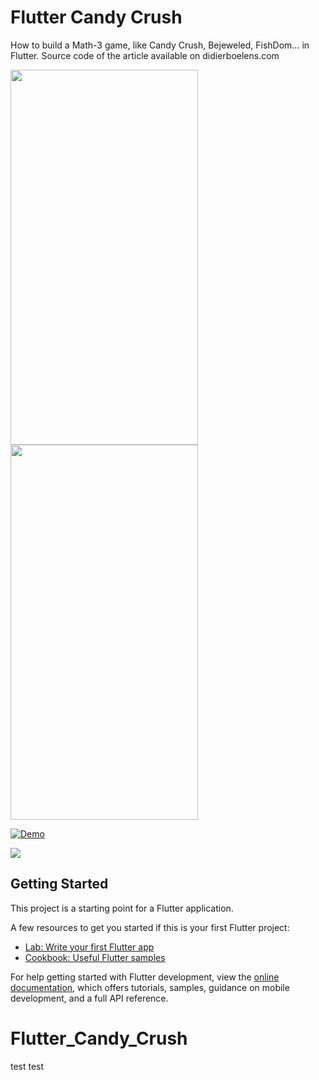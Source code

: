 # Flutter Candy Crush

How to build a Math-3 game, like Candy Crush, Bejeweled, FishDom… in Flutter.
Source code of the article available on didierboelens.com

<img src="https://github.com/Purehi/Flutter_Candy_Crush/assets/138559218/3b8524fe-d440-4701-9eb0-ddab8d4f9fae" width="300" height="600">
<img src="https://github.com/Purehi/Flutter_Candy_Crush/assets/138559218/5124c087-127c-406b-9c94-bfa840ef6850" width="300" height="600">

[![Demo](https://i.ytimg.com/vi/_6JNOsepehk/sddefault.jpg)](https://www.youtube.com/watch?v=_6JNOsepehk)


[![](https://github.com/Purehi/Mordo/assets/138559218/44f142db-d302-4573-9045-79c0fe95ee84)](https://play.google.com/store/apps/details?id=free.mor.mordo.do)

## Getting Started

This project is a starting point for a Flutter application.

A few resources to get you started if this is your first Flutter project:

- [Lab: Write your first Flutter app](https://docs.flutter.dev/get-started/codelab)
- [Cookbook: Useful Flutter samples](https://docs.flutter.dev/cookbook)

For help getting started with Flutter development, view the
[online documentation](https://docs.flutter.dev/), which offers tutorials,
samples, guidance on mobile development, and a full API reference.
# Flutter_Candy_Crush


test test
